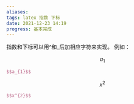 ```yaml
---
aliases: 
tags: latex 指数 下标
date: 2021-12-23 14:19
progress: 基本完成
---
```

指数和下标可以用^和_后加相应字符来实现。
例如：

$$a_{1}$$
```latex
$$a_{1}$$
```

$$x^{2}$$
```latex
$$x^{2}$$
```

